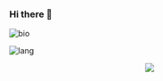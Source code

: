 ### Hi there 👋

<!--
**lizchng/lizchng** is a ✨ _special_ ✨ repository because its `README.md` (this file) appears on your GitHub profile.

Here are some ideas to get you started:

- 🔭 I’m currently working on ...
- 🌱 I’m currently learning ...
- 👯 I’m looking to collaborate on ...
- 🤔 I’m looking for help with ...
- 💬 Ask me about ...
- 📫 How to reach me: ...
- 😄 Pronouns: ...
- ⚡ Fun fact: ...
-->


![bio](https://github-readme-stats.vercel.app/api?username=lizchng&show_icons=true)

![lang](https://github-readme-stats.vercel.app/api/top-langs/?username=lizchng&layout=compact)

<div align="center"> <img src="https://github-profile-trophy.vercel.app/?username=sun0225SUN" /> </div>
